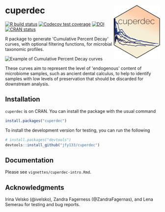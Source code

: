 

# cuperdec <img src='man/figures/cuperdec_logo.png' align='right' width=150/>
<!-- badges: start -->
[![R build status](https://github.com/jfy133/cuperdec/workflows/R-CMD-check/badge.svg)](https://github.com/jfy133/cuperdec/actions)
[![Codecov test coverage](https://codecov.io/gh/jfy133/cuperdec/branch/master/graph/badge.svg)](https://codecov.io/gh/jfy133/cuperdec?branch=master)
[![DOI](https://zenodo.org/badge/DOI/10.5281/zenodo.4561901.svg)](https://doi.org/10.5281/zenodo.4561901)
[![CRAN status](https://www.r-pkg.org/badges/version/cuperdec)](https://CRAN.R-project.org/package=cuperdec)
<!-- badges: end -->

R package to generate 'Cumulative Percent Decay' curves, with optional 
filtering functions, for microbial taxonomic profiles.

![Example of Cumulative Percent Decay curves](inst/extdata/cuperdec_example_plot.svg)

These curves aim to represent the level of 'endogenous' content of microbiome 
samples, such as ancient dental calculus, to help to identify samples with low
levels of preservation that should be discarded for downstream analysis.

## Installation

`cuperdec` is on CRAN. You can install the package with the usual command

```r
install.packages("cuperdec")
```

To install the development version for testing, you can run
the following

```r
# install.packages("devtools")
devtools::install_github("jfy133/cuperdec")
```

## Documentation

Please see `vignettes/cuperdec-intro.Rmd`.

## Acknowledgments

Irina Velsko (@ivelsko), Zandra Fagerness (@ZandraFagernas), and Lena Semerau 
for testing and bug reports.
